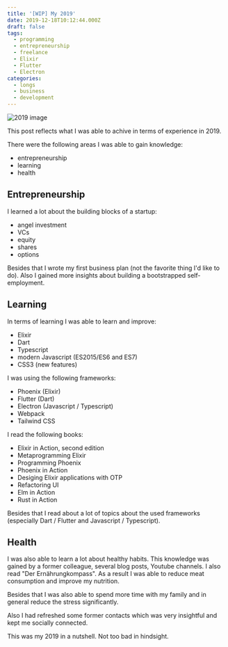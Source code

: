 ```yaml
---
title: '[WIP] My 2019'
date: 2019-12-18T10:12:44.000Z
draft: false
tags:
  - programming
  - entrepreneurship
  - freelance
  - Elixir
  - Flutter
  - Electron
categories:
  - longs
  - business
  - development
---
```

![2019 image](/images/uploads/nordwood-themes-c0sw3yscqxc-unsplash.jpg "2019")

This post reflects what I was able to achive in terms of experience in 2019.

There were the following areas I was able to gain knowledge:

* entrepreneurship
* learning
* health

## Entrepreneurship

I learned a lot about the building blocks of a startup:

* angel investment
* VCs
* equity
* shares
* options

Besides that I wrote my first business plan (not the favorite thing I'd like to do). Also I gained more insights about building a bootstrapped self-employment.

## Learning

In terms of learning I was able to learn and improve:

* Elixir
* Dart
* Typescript
* modern Javascript (ES2015/ES6 and ES7)
* CSS3 (new features)

I was using the following frameworks:

* Phoenix (Elixir)
* Flutter (Dart)
* Electron (Javascript / Typescript)
* Webpack
* Tailwind CSS

I read the following books:

* Elixir in Action, second edition
* Metaprogramming Elixir
* Programming Phoenix
* Phoenix in Action
* Desiging Elixir applications with OTP
* Refactoring UI
* Elm in Action
* Rust in Action

Besides that I read about a lot of topics about the used frameworks (especially Dart / Flutter and Javascript / Typescript).

## Health

I was also able to learn a lot about healthy habits. This knowledge was gained by a former colleague, several blog posts, Youtube channels. I also read "Der Ernährungkompass". As a result I was able to reduce meat consumption and improve my nutrition.

Besides that I was also able to spend more time with my family and in general reduce the stress significantly.

Also I had refreshed some former contacts which was very insightful and kept me socially connected.

This was my 2019 in a nutshell. Not too bad in hindsight.
